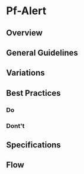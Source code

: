 # Pf-Alert

## Overview

## General Guidelines

## Variations

## Best Practices

### Do

### Dont't

## Specifications

## Flow
